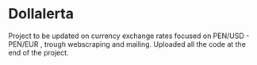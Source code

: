 # Dollalerta
Project to be updated on currency exchange rates focused on PEN/USD - PEN/EUR , trough webscraping and mailing. Uploaded all the code at the end of the project.
